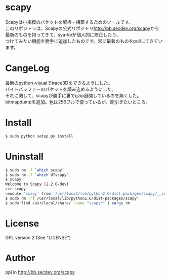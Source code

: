 scapy
=====
Scapyは小規模のパケットを解析・構築するためのツールです。  
このリポジトリは、Scapyの公式リポジトリ<http://bb.secdev.org/scapy>から  
最新のものを持ってきて、sya-keが個人的に修正したり、  
つけてみたい機能を勝手に追加したものです。常に最新のものをpullしてきています。

CangeLog
=====
最新のpython-visualでtrace3Dをできるようにした。  
バイトバッファーのパケットを読み込めるようにした。  
それに関して、scapyが勝手に裏でgzip展開しているのを無くした。  
bitmapdumpを追加。色は256フルで使っているが、間引きたいところ。

Install
=====
```sh
$ sudo python setup.py install
```

Uninstall
=====
```sh
$ sudo rm -f `which scapy`
$ sudo rm -f `which UTscapy`
$ scapy
Welcome to Scapy (2.2.0-dev)
>>> scapy
<module 'scapy' from '/usr/local/lib/python2.6/dist-packages/scapy/__init__.pyc'>
$ sudo rm -rf /usr/local/lib/python2.6/dist-packages/scapy*
$ sudo find /usr/local/share/ -name "scapy*" | xargs rm
```

License
=====
GPL version 2 (See "LICENSE")

Author
=====
ppl in <http://bb.secdev.org/scapy>
